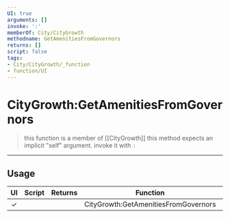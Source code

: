 ```yaml
---
UI: true
arguments: []
invoke: ':'
memberOf: City/CityGrowth
methodname: GetAmenitiesFromGovernors
returns: []
script: false
tags:
- City/CityGrowth/_function
- function/UI
---
```

# CityGrowth:GetAmenitiesFromGovernors
> this function is a member of [[CityGrowth]]
> this method expects an implicit "self" argument. invoke it with `:`
-----
## Usage
|  UI | Script | Returns | Function | Arguments |
|:---:|:------:|-------:|:--------:|:---------|
|✓| ||CityGrowth:GetAmenitiesFromGovernors||
